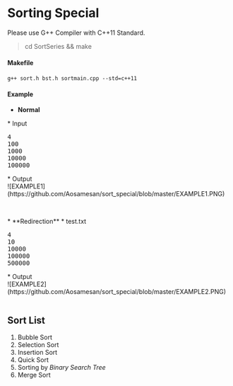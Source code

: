 # Sorting Special
Please use G++ Compiler with C++11 Standard.

> cd SortSeries && make

#### Makefile
```
g++ sort.h bst.h sortmain.cpp --std=c++11
```

#### Example

* **Normal**
<table>
<tr>
* Input
<pre>
4
100
1000
10000
100000</pre>
* Output
<div>
![EXAMPLE1](https://github.com/Aosamesan/sort_special/blob/master/EXAMPLE1.PNG)
</div>
</tr>
</table>
<br/>
* **Redirection**
<table>
<tr>
* test.txt
<pre>
4
10
10000
100000
500000</pre>
* Output
<div>
![EXAMPLE2](https://github.com/Aosamesan/sort_special/blob/master/EXAMPLE2.PNG)
</div>
</tr>
</table>

## Sort List
1. Bubble Sort
2. Selection Sort
3. Insertion Sort
4. Quick Sort
5. Sorting by *Binary Search Tree*
6. Merge Sort
